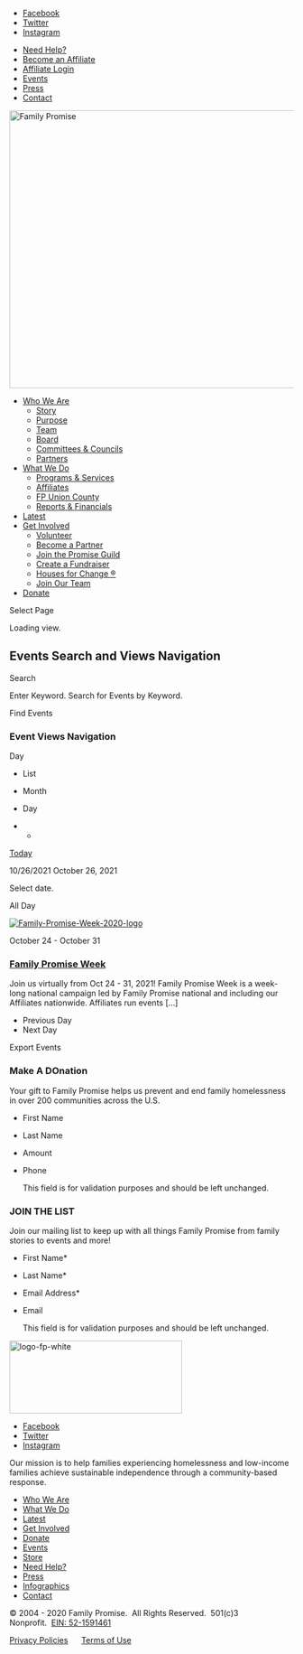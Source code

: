 - <a href="https://facebook.com/FamilyPromise" class="icon"><span>Facebook</span></a>
- <a href="https://twitter.com/fpnational" class="icon"><span>Twitter</span></a>
- <a href="https://www.instagram.com/family.promise" class="icon"><span>Instagram</span></a>

<!-- -->

- [Need Help?](https://familypromise.org/get-help/)
- [Become an Affiliate](https://familypromise.org/what-we-do/affiliates/become-an-affiliate/)
- [Affiliate Login](https://affiliates.familypromise.org/)
- [Events](https://familypromise.org/events/)
- [Press](https://familypromise.org/press/)
- [Contact](https://familypromise.org/contact/)

<span class="logo_helper"></span> [<img src="https://familypromise.org/wp-content/uploads/2021/03/FP-logo-horiz.png" alt="Family Promise" id="logo" width="2000" height="492" />](https://familypromise.org/)

- [Who We Are](https://familypromise.org/who-we-are/)
  - [Story](https://familypromise.org/who-we-are/story/)
  - [Purpose](https://familypromise.org/who-we-are/purpose/)
  - [Team](https://familypromise.org/who-we-are/team/)
  - [Board](https://familypromise.org/who-we-are/board/)
  - [Committees & Councils](https://familypromise.org/who-we-are/committees-councils/)
  - [Partners](https://familypromise.org/who-we-are/partners/)
- [What We Do](https://familypromise.org/what-we-do/)
  - [Programs & Services](https://familypromise.org/what-we-do/programs-services/)
  - [Affiliates](https://familypromise.org/what-we-do/affiliates/)
  - [FP Union County](https://familypromise.org/what-we-do/fp-union-county/)
  - [Reports & Financials](https://familypromise.org/what-we-do/reports-financials/)
- [Latest](https://familypromise.org/latest/)
- [Get Involved](https://familypromise.org/get-involved/)
  - [Volunteer](https://familypromise.org/get-involved/volunteer/)
  - [Become a Partner](https://familypromise.org/who-we-are/partners/)
  - [Join the Promise Guild](https://familypromise.org/donate/join-the-promise-guild/)
  - [Create a Fundraiser](https://donate.familypromise.org/my-FP-Fundraiser)
  - [Houses for Change ®](https://familypromise.org/get-involved/houses-for-change/)
  - [Join Our Team](https://familypromise.org/get-involved/employment/)
- [Donate](https://familypromise.org/donate/)

<span id="et_search_icon"></span>

<span class="select_page">Select Page</span> <span class="mobile_menu_bar mobile_menu_bar_toggle"></span>

<span class="et_close_search_field"></span>

<span class="tribe-events-view-loader__text tribe-common-a11y-visual-hide"> Loading view. </span>

## Events Search and Views Navigation

<span class="tribe-events-c-events-bar__search-button-text tribe-common-a11y-visual-hide"> Search </span>

Enter Keyword. Search for Events by Keyword.

Find Events

### Event Views Navigation

<span class="tribe-events-c-view-selector__button-text tribe-common-a11y-visual-hide"> Day </span>

- <span class="tribe-events-c-view-selector__list-item-text"> List </span>
- <span class="tribe-events-c-view-selector__list-item-text"> Month </span>
- <span class="tribe-events-c-view-selector__list-item-text"> Day </span>

- -

<a href="https://familypromise.org/events/today/" class="tribe-common-c-btn-border-small tribe-events-c-top-bar__today-button tribe-common-a11y-hidden" title="Click to select today&#39;s date">Today</a>

<span class="tribe-events-c-top-bar__datepicker-mobile"> 10/26/2021 </span> <span class="tribe-events-c-top-bar__datepicker-desktop tribe-common-a11y-hidden"> October 26, 2021 </span>

Select date.

<span class="tribe-events-calendar-day__type-separator-text tribe-common-h7 tribe-common-h6--min-medium tribe-common-h--alt"> All Day </span>

<a href="https://familypromise.org/event/family-promise-week-2021/" class="tribe-events-calendar-day__event-featured-image-link" title="Family Promise Week"><img src="https://familypromise.org/wp-content/uploads/2021/08/Family-Promise-Week-2020-logo.png" title="Family-Promise-Week-2020-logo" class="tribe-events-calendar-day__event-featured-image" /></a>

<span class="tribe-event-date-start">October 24</span> - <span class="tribe-event-date-end">October 31</span>

### <a href="https://familypromise.org/event/family-promise-week-2021/" class="tribe-events-calendar-day__event-title-link tribe-common-anchor-thin" title="Family Promise Week">Family Promise Week</a>

Join us virtually from Oct 24 - 31, 2021! Family Promise Week is a week-long national campaign led by Family Promise national and including our Affiliates nationwide. Affiliates run events \[…\]

- Previous Day
- Next Day

Export Events

### Make A DOnation

Your gift to Family Promise helps us prevent and end family homelessness in over 200 communities across the U.S.

- <span id="field_4_1">First Name</span>

- <span id="field_4_2">Last Name</span>

- <span id="field_4_3">Amount</span>

- <span id="field_4_4">Phone</span>

  This field is for validation purposes and should be left unchanged.

### JOIN THE LIST

Join our mailing list to keep up with all things Family Promise from family stories to events and more!

- <span id="field_1_1">First Name<span class="gfield_required"><span class="gfield_required gfield_required_asterisk">\*</span></span></span>

- <span id="field_1_3">Last Name<span class="gfield_required"><span class="gfield_required gfield_required_asterisk">\*</span></span></span>

- <span id="field_1_4">Email Address<span class="gfield_required"><span class="gfield_required gfield_required_asterisk">\*</span></span></span>

- <span id="field_1_5">Email</span>

  This field is for validation purposes and should be left unchanged.

<span class="et_pb_image_wrap"><img src="https://familypromise.org/wp-content/uploads/2021/03/logo-fp-white.png" title="logo-fp-white" class="wp-image-1575" sizes="(max-width: 306px) 100vw, 306px" srcset="
                            https://familypromise.org/wp-content/uploads/2021/03/logo-fp-white.png         306w,
                            https://familypromise.org/wp-content/uploads/2021/03/logo-fp-white-300x126.png 300w
                          " width="306" height="129" /></span>

- <a href="https://facebook.com/FamilyPromise" class="icon"><span>Facebook</span></a>
- <a href="https://twitter.com/fpnational" class="icon"><span>Twitter</span></a>
- <a href="https://www.instagram.com/family.promise" class="icon"><span>Instagram</span></a>

Our mission is to help families experiencing homelessness and low-income families achieve sustainable independence through a community-based response.

- <span id="menu-item-1555">[Who We Are](https://familypromise.org/who-we-are/)</span>
- <span id="menu-item-1554">[What We Do](https://familypromise.org/what-we-do/)</span>
- <span id="menu-item-1549">[Latest](https://familypromise.org/latest/)</span>
- <span id="menu-item-1553">[Get Involved](https://familypromise.org/get-involved/)</span>
- <span id="menu-item-5353">[Donate](https://familypromise.org/donate/)</span>
- <span id="menu-item-1556">[Events](https://familypromise.org/events/)</span>
- <span id="menu-item-1557">[Store](http://family-promise-store.myshopify.com/)</span>
- <span id="menu-item-1552">[Need Help?](https://familypromise.org/get-help/)</span>
- <span id="menu-item-3790">[Press](https://familypromise.org/press/)</span>
- <span id="menu-item-5840">[Infographics](https://familypromise.org/press/infographics/)</span>
- <span id="menu-item-1550">[Contact](https://familypromise.org/contact/)</span>

© 2004 - 2020 Family Promise.  All Rights Reserved.  501(c)3 Nonprofit.  [EIN: 52-1591461](https://familypromise.org/financials/)

[Privacy Policies](https://familypromise.org/privacy-policy/)      [Terms of Use](https://familypromise.org/terms-of-use/)
